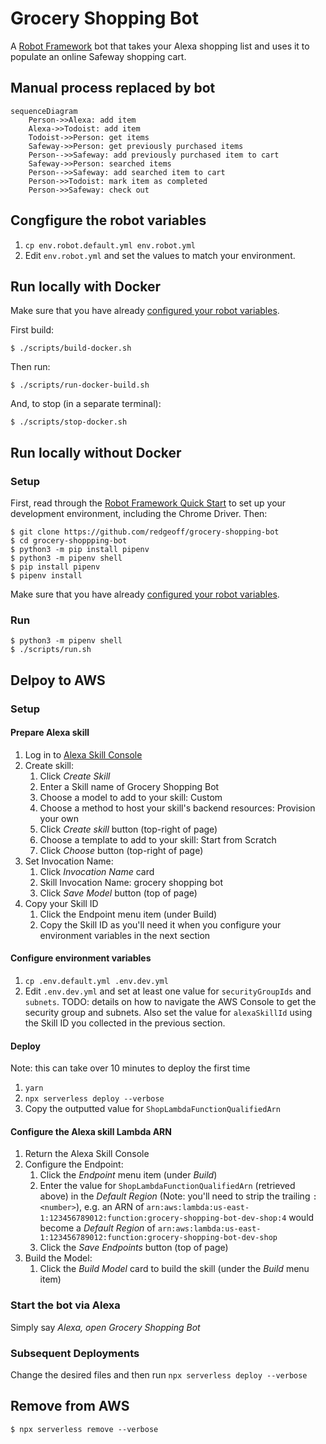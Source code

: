 # Grocery Shopping Bot

A [Robot Framework](https://robotframework.org/) bot that takes your Alexa shopping list and uses it to populate an online Safeway shopping cart.

## Manual process replaced by bot

```mermaid
sequenceDiagram
    Person->>Alexa: add item
    Alexa->>Todoist: add item
    Todoist->>Person: get items
    Safeway->>Person: get previously purchased items
    Person-->>Safeway: add previously purchased item to cart
    Safeway->>Person: searched items
    Person-->>Safeway: add searched item to cart
    Person->>Todoist: mark item as completed
    Person->>Safeway: check out
```

## Congfigure the robot variables

1. `cp env.robot.default.yml env.robot.yml`
1. Edit `env.robot.yml` and set the values to match your environment.

## Run locally with Docker

Make sure that you have already [configured your robot variables](https://github.com/redgeoff/grocery-shopping-bot#congfigure-the-robot-variables).

First build:

    $ ./scripts/build-docker.sh

Then run:

    $ ./scripts/run-docker-build.sh

And, to stop (in a separate terminal):

    $ ./scripts/stop-docker.sh

## Run locally without Docker

### Setup

First, read through the [Robot Framework Quick Start](https://dev.to/thebadcoder/robot-framework-quick-start-ui-automation-4966) to set up your development environment, including the Chrome Driver. Then:

    $ git clone https://github.com/redgeoff/grocery-shopping-bot
    $ cd grocery-shoppping-bot
    $ python3 -m pip install pipenv
    $ python3 -m pipenv shell
    $ pip install pipenv
    $ pipenv install
    
Make sure that you have already [configured your robot variables](https://github.com/redgeoff/grocery-shopping-bot#congfigure-the-robot-variables).

### Run

    $ python3 -m pipenv shell
    $ ./scripts/run.sh

## Delpoy to AWS

### Setup

#### Prepare Alexa skill

1. Log in to [Alexa Skill Console](https://developer.amazon.com/alexa/console/ask)
1. Create skill:
    1. Click _Create Skill_
    1. Enter a Skill name of Grocery Shopping Bot
    1. Choose a model to add to your skill: Custom
    1. Choose a method to host your skill's backend resources: Provision your own
    1. Click _Create skill_ button (top-right of page)
    1. Choose a template to add to your skill: Start from Scratch
    1. Click _Choose_ button (top-right of page)
1. Set Invocation Name:
    1. Click _Invocation Name_ card
    1. Skill Invocation Name: grocery shopping bot
    1. Click _Save Model_ button (top of page)
1. Copy your Skill ID
    1. Click the Endpoint menu item (under Build)
    1. Copy the Skill ID as you'll need it when you configure your environment variables in the next section

#### Configure environment variables

1. `cp .env.default.yml .env.dev.yml`
1. Edit `.env.dev.yml` and set at least one value for `securityGroupIds` and `subnets`. TODO: details on how to navigate the AWS Console to get the security group and subnets. Also set the value for `alexaSkillId` using the Skill ID you collected in the previous section.

#### Deploy

Note: this can take over 10 minutes to deploy the first time

1. `yarn`
1. `npx serverless deploy --verbose`
1. Copy the outputted value for `ShopLambdaFunctionQualifiedArn`

#### Configure the Alexa skill Lambda ARN

1. Return the Alexa Skill Console
1. Configure the Endpoint:
    1. Click the _Endpoint_ menu item (under _Build_)
    1. Enter the value for `ShopLambdaFunctionQualifiedArn` (retrieved above) in the _Default Region_ (Note: you'll need to strip the trailing `:<number>`), e.g. an ARN of `arn:aws:lambda:us-east-1:123456789012:function:grocery-shopping-bot-dev-shop:4` would become a _Default Region_ of `arn:aws:lambda:us-east-1:123456789012:function:grocery-shopping-bot-dev-shop`
    1. Click the _Save Endpoints_ button (top of page)
1. Build the Model:
    1. Click the _Build Model_ card to build the skill (under the _Build_ menu item)

### Start the bot via Alexa

Simply say _Alexa, open Grocery Shopping Bot_

### Subsequent Deployments

Change the desired files and then run `npx serverless deploy --verbose`

## Remove from AWS

    $ npx serverless remove --verbose
